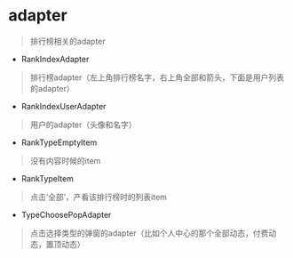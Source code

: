 # adapter
> 排行榜相关的adapter

- RankIndexAdapter
> 排行榜adapter（左上角排行榜名字，右上角全部和箭头，下面是用户列表的adapter）

- RankIndexUserAdapter
> 用户的adapter（头像和名字）

- RankTypeEmptyItem
> 没有内容时候的item

- RankTypeItem
> 点击‘全部’，产看该排行榜时的列表item

- TypeChoosePopAdapter
> 点击选择类型的弹窗的adapter（比如个人中心的那个全部动态，付费动态，置顶动态）


